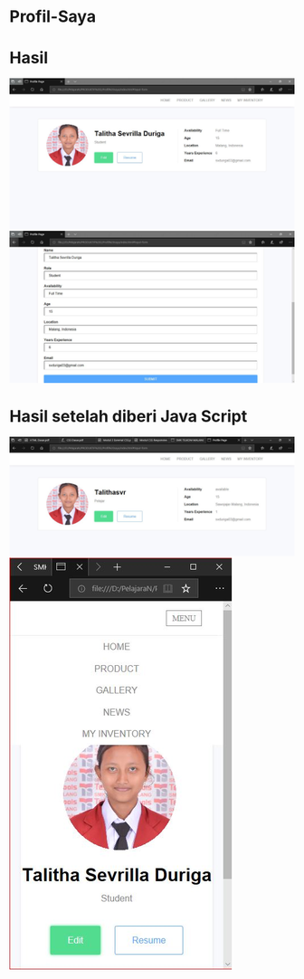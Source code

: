 # Profil-Saya
# Hasil
![alt](https://github.com/TalithaSevrillaD/Profil-Saya/blob/master/hasil.JPG?raw=true)
![alt](https://github.com/TalithaSevrillaD/Profil-Saya/blob/master/hasil1.JPG?raw=true)
# Hasil setelah diberi Java Script
![alt](https://github.com/TalithaSevrillaD/Profil-Saya/blob/master/hasilJS1.JPG?raw=true)
![alt](https://github.com/TalithaSevrillaD/Profil-Saya/blob/master/hasilJS.JPG?raw=true)
